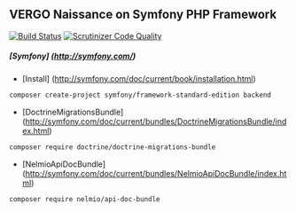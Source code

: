 ## VERGO Naissance on Symfony PHP Framework
[![Build Status](https://travis-ci.org/VERGOUA/Naissance.svg?branch=master)](https://travis-ci.org/VERGOUA/Naissance)
[![Scrutinizer Code Quality](https://scrutinizer-ci.com/g/VERGOUA/Naissance/badges/quality-score.png?b=master)](https://scrutinizer-ci.com/g/VERGOUA/Naissance/?branch=master)

##### [Symfony] (http://symfony.com/)
* [Install] (http://symfony.com/doc/current/book/installation.html)
```bash
composer create-project symfony/framework-standard-edition backend
```
* [DoctrineMigrationsBundle] (http://symfony.com/doc/current/bundles/DoctrineMigrationsBundle/index.html)
```bash
composer require doctrine/doctrine-migrations-bundle
```

* [NelmioApiDocBundle] (http://symfony.com/doc/current/bundles/NelmioApiDocBundle/index.html)
```
composer require nelmio/api-doc-bundle
```
